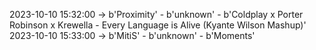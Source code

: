 2023-10-10 15:32:00 -> b'Proximity' - b'unknown' - b'Coldplay x Porter Robinson x Krewella - Every Language is Alive (Kyante Wilson Mashup)'
2023-10-10 15:33:00 -> b'MitiS' - b'unknown' - b'Moments'
